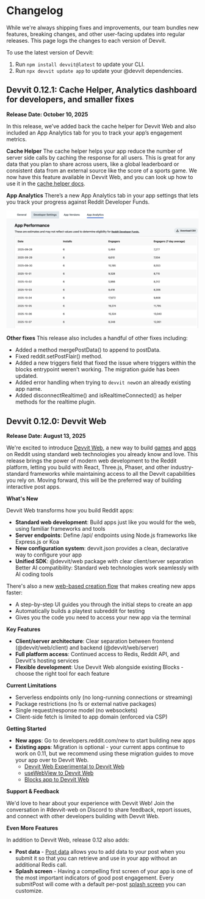 # Changelog

While we're always shipping fixes and improvements, our team bundles new features, breaking changes, and other user-facing updates into regular releases. This page logs the changes to each version of Devvit.

To use the latest version of Devvit:

1. Run `npm install devvit@latest` to update your CLI.
2. Run `npx devvit update app` to update your @devvit dependencies.

## Devvit 0.12.1: Cache Helper, Analytics dashboard for developers, and smaller fixes

**Release Date: October 10, 2025**

In this release, we’ve added back the cache helper for Devvit Web and also included an App Analytics tab for you to track your app’s engagement metrics.

**Cache Helper**
The cache helper helps your app reduce the number of server side calls by caching the response for all users. This is great for any data that you plan to share across users, like a global leaderboard or consistent data from an external source like the score of a sports game. We now have this feature available in Devvit Web, and you can look up how to use it in the [cache helper docs](./capabilities/server/cache-helper.mdx).

**App Analytics**
There’s a new App Analytics tab in your app settings that lets you track your progress against Reddit Developer Funds.

![App Analytics](./assets/app_analytics.png)

**Other fixes**
This release also includes a handful of other fixes including:
- Added a method mergePostData() to append to postData.
- Fixed reddit.setPostFlair() method.
- Added a new triggers field that fixed the issue where triggers within the blocks entrypoint weren’t working. The migration guide has been updated.
- Added error handling when trying to `devvit new`on an already existing app name.
- Added disconnectRealtime() and isRealtimeConnected() as helper methods for the realtime plugin.

## Devvit 0.12.0: Devvit Web

**Release Date: August 13, 2025**

We're excited to introduce [Devvit Web](./capabilities/devvit-web/devvit_web_overview.mdx), a new way to build [games](./quickstart/quickstart.md) and [apps](./quickstart/quickstart-mod-tool.md) on Reddit using standard web technologies you already know and love. This release brings the power of modern web development to the Reddit platform, letting you build with React, Three.js, Phaser, and other industry-standard frameworks while maintaining access to all the Devvit capabilities you rely on. Moving forward, this will be the preferred way of building interactive post apps.

**What's New**

Devvit Web transforms how you build Reddit apps:

- **Standard web development**: Build apps just like you would for the web, using familiar frameworks and tools
- **Server endpoints**: Define /api/ endpoints using Node.js frameworks like Express.js or Koa
- **New configuration system**: devvit.json provides a clean, declarative way to configure your app
- **Unified SDK**: @devvit/web package with clear client/server separation
  Better AI compatibility: Standard web technologies work seamlessly with AI coding tools

There's also a new [web-based creation flow](https://developers.reddit.com/new/) that makes creating new apps faster:

- A step-by-step UI guides you through the initial steps to create an app
- Automatically builds a playtest subreddit for testing
- Gives you the code you need to access your new app via the terminal

**Key Features**

- **Client/server architecture**: Clear separation between frontend (@devvit/web/client) and backend (@devvit/web/server)
- **Full platform access**: Continued access to Redis, Reddit API, and Devvit's hosting services
- **Flexible development**: Use Devvit Web alongside existing Blocks - choose the right tool for each feature

**Current Limitations**

- Serverless endpoints only (no long-running connections or streaming)
- Package restrictions (no fs or external native packages)
- Single request/response model (no websockets)
- Client-side fetch is limited to app domain (enforced via CSP)

**Getting Started**

- **New apps**: Go to developers.reddit.com/new to start building new apps
- **Existing apps**: Migration is optional - your current apps continue to work on 0.11, but we recommend using these migration guides to move your app over to Devvit Web.
  - [Devvit Web Experimental to Devvit Web](./guides/migrate/devvit-web-experimental.md)
  - [useWebView to Devvit Web](./guides/migrate/inline-web-view.md)
  - [Blocks app to Devvit Web](./guides/migrate/devvit-singleton.md)

**Support & Feedback**

We'd love to hear about your experience with Devvit Web! Join the conversation in #devvit-web on Discord to share feedback, report issues, and connect with other developers building with Devvit Web.

**Even More Features**

In addition to Devvit Web, release 0.12 also adds:

- **Post data** - [Post data](./capabilities/server/post-data.mdx) allows you to add data to your post when you submit it so that you can retrieve and use in your app without an additional Redis call.
- **Splash screen** - Having a compelling first screen of your app is one of the most important indicators of good post engagement. Every submitPost will come with a default per-post [splash screen](./capabilities/server/splash-screen.mdx) you can customize.
